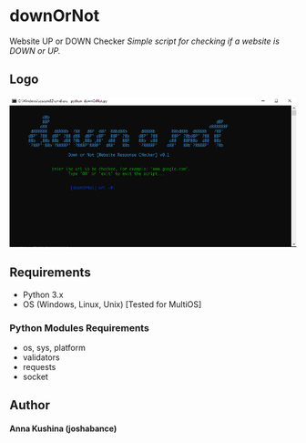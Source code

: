 # downOrNot
Website UP or DOWN Checker
_Simple script for checking if a website is DOWN or UP._

## Logo
![downOrNot Logo](/logo.png)

## Requirements
* Python 3.x
* OS (Windows, Linux, Unix) [Tested for MultiOS]
### Python Modules Requirements
* os, sys, platform
* validators
* requests
* socket

## Author
#### Anna Kushina (joshabance)
